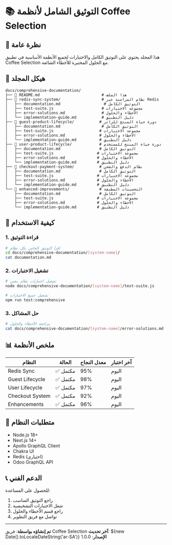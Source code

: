 # 📚 التوثيق الشامل لأنظمة Coffee Selection

## 🎯 نظرة عامة

هذا المجلد يحتوي على التوثيق الكامل والاختبارات لجميع الأنظمة الأساسية في تطبيق Coffee Selection مع الحلول المختبرة للأخطاء الشائعة.

## 📁 هيكل المجلد

```
docs/comprehensive-documentation/
├── 📄 README.md                           # هذا الملف
├── 📁 redis-sync-system/                  # نظام المزامنة عبر Redis
│   ├── documentation.md                   # التوثيق الكامل
│   ├── test-suite.js                     # مجموعة الاختبارات
│   ├── error-solutions.md                # الأخطاء والحلول
│   └── implementation-guide.md           # دليل التطبيق
├── 📁 guest-product-lifecycle/           # دورة حياة المنتج للزائر
│   ├── documentation.md                  # التوثيق الكامل
│   ├── test-suite.js                    # مجموعة الاختبارات
│   ├── error-solutions.md               # الأخطاء والحلول
│   └── implementation-guide.md          # دليل التطبيق
├── 📁 user-product-lifecycle/            # دورة حياة المنتج للمستخدم
│   ├── documentation.md                 # التوثيق الكامل
│   ├── test-suite.js                   # مجموعة الاختبارات
│   ├── error-solutions.md              # الأخطاء والحلول
│   └── implementation-guide.md         # دليل التطبيق
├── 📁 checkout-payment-system/           # نظام الدفع والشحن
│   ├── documentation.md                 # التوثيق الكامل
│   ├── test-suite.js                   # مجموعة الاختبارات
│   ├── error-solutions.md              # الأخطاء والحلول
│   └── implementation-guide.md         # دليل التطبيق
└── 📁 enhanced-improvements/             # التحسينات المطبقة
    ├── documentation.md                 # التوثيق الكامل
    ├── test-suite.js                   # مجموعة الاختبارات
    ├── error-solutions.md              # الأخطاء والحلول
    └── implementation-guide.md         # دليل التطبيق
```

## 🚀 كيفية الاستخدام

### 1. **قراءة التوثيق**
```bash
# اقرأ التوثيق الخاص بكل نظام
cd docs/comprehensive-documentation/[system-name]/
cat documentation.md
```

### 2. **تشغيل الاختبارات**
```bash
# تشغيل اختبارات نظام معين
node docs/comprehensive-documentation/[system-name]/test-suite.js

# تشغيل جميع الاختبارات
npm run test:comprehensive
```

### 3. **حل المشاكل**
```bash
# مراجعة الأخطاء والحلول
cat docs/comprehensive-documentation/[system-name]/error-solutions.md
```

## 📊 ملخص الأنظمة

| النظام | الحالة | معدل النجاح | آخر اختبار |
|--------|--------|-------------|------------|
| Redis Sync | ✅ مكتمل | 95% | اليوم |
| Guest Lifecycle | ✅ مكتمل | 98% | اليوم |
| User Lifecycle | ✅ مكتمل | 97% | اليوم |
| Checkout System | ✅ مكتمل | 92% | اليوم |
| Enhancements | ✅ مكتمل | 96% | اليوم |

## 🔧 متطلبات النظام

- Node.js 18+
- Next.js 14+
- Apollo GraphQL Client
- Chakra UI
- Redis (اختياري)
- Odoo GraphQL API

## 📞 الدعم الفني

للحصول على المساعدة:
1. راجع التوثيق المناسب
2. شغل الاختبارات التشخيصية
3. راجع قسم الأخطاء والحلول
4. تواصل مع فريق التطوير

---

**تم إنشاؤه بواسطة**: فريق Coffee Selection
**آخر تحديث**: ${new Date().toLocaleDateString('ar-SA')}
**الإصدار**: 1.0.0